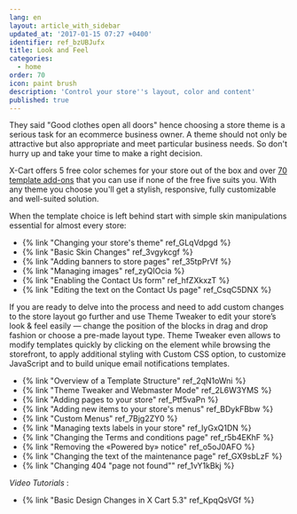 ```yaml
---
lang: en
layout: article_with_sidebar
updated_at: '2017-01-15 07:27 +0400'
identifier: ref_bzUBJufx
title: Look and Feel
categories:
  - home
order: 70
icon: paint brush
description: 'Control your store''s layout, color and content'
published: true
---
```

They said "Good clothes open all doors" hence choosing a store theme is a serious task for an ecommerce business owner. A theme should not only be attractive but also appropriate and meet particular business needs. So don't hurry up and take your time to make a right decision.

X-Cart offers 5 free color schemes for your store out of the box and over [70 template add-ons](https://market.x-cart.com/ecommerce-templates/ "Look and feel") that you can use if none of the free five suits you. With any theme you choose you'll get a stylish, responsive, fully customizable and well-suited solution. 

When the template choice is left behind start with simple skin manipulations essential for almost every store: 

*   {% link "Changing your store's theme" ref_GLqVdpgd %}
*   {% link "Basic Skin Changes" ref_3vgykcgf %}
*   {% link "Adding banners to store pages" ref_35tpPrVf %}
*   {% link "Managing images" ref_zyQIOcia %}
*   {% link "Enabling the Contact Us form" ref_hfZXkxzT %}
*   {% link "Editing the text on the Contact Us page" ref_CsqC5DNX %}

If you are ready to delve into the process and need to add custom changes to the store layout go further and use Theme Tweaker to edit your store’s look & feel easily — change the position of the blocks in drag and drop fashion or choose a pre-made layout type. Theme Tweaker even allows to modify templates quickly by clicking on the element while browsing the storefront, to apply additional styling with Custom CSS option, to customize JavaScript and to build unique email notifications templates.

*   {% link "Overview of a Template Structure" ref_2qN1oWni %}
*   {% link "Theme Tweaker and Webmaster Mode" ref_2L6W3YMS %}
*   {% link "Adding pages to your store" ref_Ptf5vaPn %}
*   {% link "Adding new items to your store's menus" ref_BDykFBbw %}
*   {% link "Custom Menus" ref_7Bjg2ZY0 %}
*   {% link "Managing texts labels in your store" ref_IyGxQ1DN %}
*   {% link "Changing the Terms and conditions page" ref_r5b4EKhF %}
*   {% link "Removing the «Powered by» notice" ref_o5oJ0AFO %}
*   {% link "Changing the text of the maintenance page" ref_GX9sbLzF %}
*   {% link "Changing 404 "page not found"" ref_1vY1kBkj %}


_Video Tutorials_ :
*   {% link "Basic Design Changes in X Cart 5.3" ref_KpqQsVGf %}

